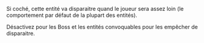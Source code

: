  Si coché, cette entité va disparaitre quand le joueur sera assez loin (le comportement par défaut de la plupart des entités).

 Désactivez pour les Boss et les entités convoquables pour les empêcher de disparaitre.